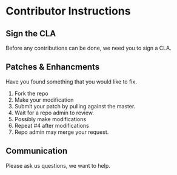 # Contributor Instructions

## Sign the CLA

Before any contributions can be done, we need you to sign a CLA. 

## Patches & Enhancments
Have you found something that you would like to fix. 

1. Fork the repo
2. Make your modification
3. Submit your patch by pulling against the master. 
4. Wait for a repo admin to review. 
5. Possibly make modifications
6. Repeat #4 after modifications
7. Repo admin may merge your request. 

## Communication
Please ask us questions, we want to help. 
